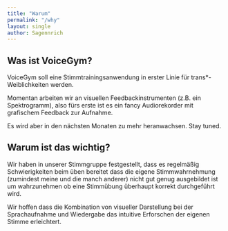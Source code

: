 ```yaml
---
title: "Warum"
permalink: "/why"
layout: single
author: Sagennrich
---
```


## Was ist VoiceGym?

VoiceGym soll eine Stimmtrainingsanwendung in erster Linie für trans\*-Weiblichkeiten werden.

Momentan arbeiten wir an visuellen Feedbackinstrumenten (z.B. ein Spektrogramm), also fürs erste ist es ein fancy Audiorekorder mit grafischem Feedback zur Aufnahme.

Es wird aber in den nächsten Monaten zu mehr heranwachsen. Stay tuned.

## Warum ist das wichtig?

Wir haben in unserer Stimmgruppe festgestellt, dass es regelmäßig Schwierigkeiten beim üben bereitet dass die eigene Stimmwahrnehmung (zumindest meine und die manch anderer) nicht gut genug ausgebildet ist um wahrzunehmen ob eine Stimmübung überhaupt korrekt durchgeführt wird.

Wir hoffen dass die Kombination von visueller Darstellung bei der Sprachaufnahme und Wiedergabe das intuitive Erforschen der eigenen Stimme erleichtert.
